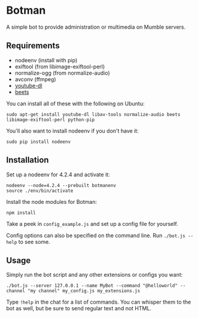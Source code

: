 Botman
=======

A simple bot to provide administration or multimedia on Mumble servers.

Requirements
------------

 * nodeenv (install with pip)
 * exiftool (from libimage-exiftool-perl)
 * normalize-ogg (from normalize-audio)
 * avconv (ffmpeg)
 * [youtube-dl](https://rg3.github.io/youtube-dl)
 * [beets](https://github.com/beetbox/beets)

You can install all of these with the following on Ubuntu:
```
sudo apt-get install youtube-dl libav-tools normalize-audio beets libimage-exiftool-perl python-pip
```

You'll also want to install nodeenv if you don't have it:
```
sudo pip install nodeenv
```

Installation
------------

Set up a nodeenv for 4.2.4 and activate it:
```
nodeenv --node=4.2.4 --prebuilt botmanenv
source ./env/bin/activate
```

Install the node modules for Botman:
```
npm install
```

Take a peek in `config_example.js` and set up a config file for yourself.

Config options can also be specified on the command line. Run `./bot.js --help` to see some.

Usage
-----

Simply run the bot script and any other extensions or configs you want:
```
./bot.js --server 127.0.0.1 --name MyBot --command "@helloworld" --channel "my channel" my_config.js my_extensions.js
```

Type `!help` in the chat for a list of commands. You can whisper them to the bot as well,
but be sure to send regular text and not HTML.

